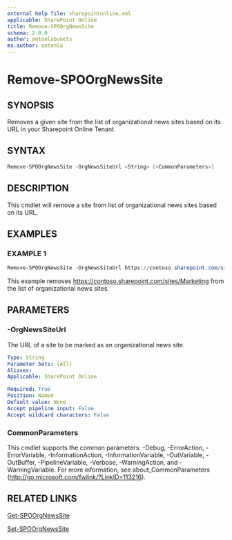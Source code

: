 ```yaml
---
external help file: sharepointonline.xml
applicable: SharePoint Online
title: Remove-SPOOrgNewsSite
schema: 2.0.0
author: antonlabunets
ms.author: antonla
---
```


# Remove-SPOOrgNewsSite

## SYNOPSIS
Removes a given site from the list of organizational news sites based on its URL in your Sharepoint Online Tenant


## SYNTAX

```powershell
Remove-SPOOrgNewsSite -OrgNewsSiteUrl <String> [<CommonParameters>]
```

## DESCRIPTION
This cmdlet will remove a site from list of organizational news sites based on its URL.


## EXAMPLES

### EXAMPLE 1
```powershell
Remove-SPOOrgNewsSite -OrgNewsSiteUrl https://contoso.sharepoint.com/sites/Marketing
```

This example removes https://contoso.sharepoint.com/sites/Marketing from the list of organizational news sites.


## PARAMETERS

### -OrgNewsSiteUrl

The URL of a site to be marked as an organizational news site.

```yaml
Type: String
Parameter Sets: (All)
Aliases:
Applicable: SharePoint Online

Required: True
Position: Named
Default value: None
Accept pipeline input: False
Accept wildcard characters: False
```

### CommonParameters
This cmdlet supports the common parameters: -Debug, -ErrorAction, -ErrorVariable, -InformationAction, -InformationVariable, -OutVariable, -OutBuffer, -PipelineVariable, -Verbose, -WarningAction, and -WarningVariable. For more information, see about_CommonParameters (http://go.microsoft.com/fwlink/?LinkID=113216).

## RELATED LINKS
[Get-SPOOrgNewsSite](Get-SPOOrgNewsSite.md)

[Set-SPOOrgNewsSite](Set-SPOOrgNewsSite.md)
